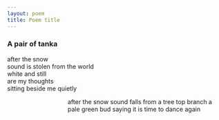 ```yaml
---
layout: poem
title: Poem title
---
```


### A pair of tanka

after the snow  
sound is stolen from the world  
white and still  
are my thoughts  
sitting beside me quietly  



<span style ="display:inline-block;margin-left:10em;">
after the snow  
sound falls from a tree top branch  
a pale green bud  
saying it is time  
to dance again  
</span>

